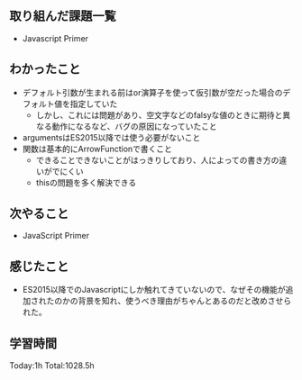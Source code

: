 ## 取り組んだ課題一覧

- Javascript Primer

## わかったこと

* デフォルト引数が生まれる前はor演算子を使って仮引数が空だった場合のデフォルト値を指定していた
  * しかし、これには問題があり、空文字などのfalsyな値のときに期待と異なる動作になるなど、バグの原因になっていたこと
* argumentsはES2015以降では使う必要がないこと
* 関数は基本的にArrowFunctionで書くこと
  * できることできないことがはっきりしており、人によっての書き方の違いがでにくい
  * thisの問題を多く解決できる

## 次やること

- JavaScript Primer

## 感じたこと

- ES2015以降でのJavascriptにしか触れてきていないので、なぜその機能が追加されたのかの背景を知れ、使うべき理由がちゃんとあるのだと改めさせられた。    
 
## 学習時間

Today:1h
Total:1028.5h
